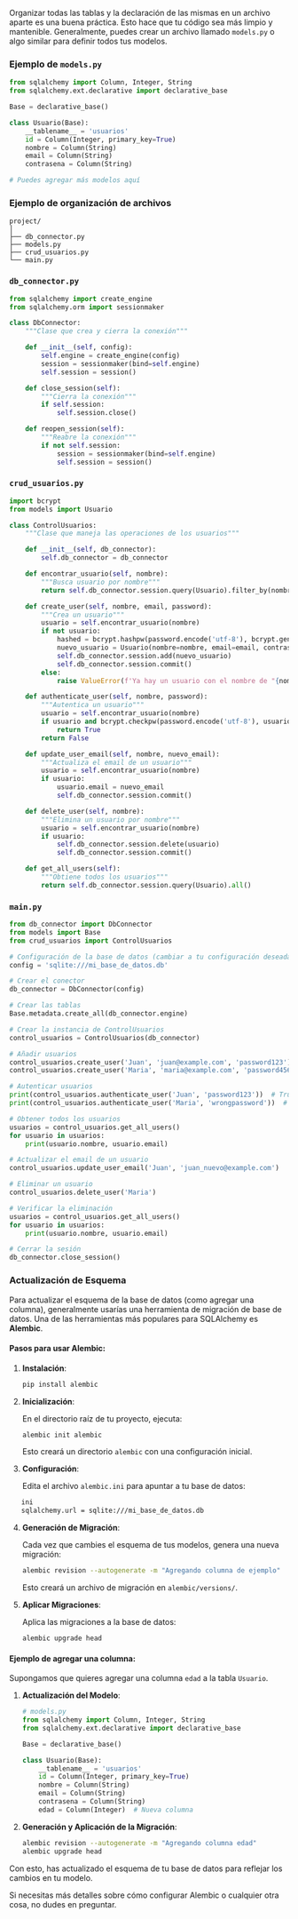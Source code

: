Organizar todas las tablas y la declaración de las mismas en un archivo aparte es una buena práctica. Esto hace que tu código sea más limpio y mantenible. Generalmente, puedes crear un archivo llamado `models.py` o algo similar para definir todos tus modelos.

### Ejemplo de `models.py`

```python
from sqlalchemy import Column, Integer, String
from sqlalchemy.ext.declarative import declarative_base

Base = declarative_base()

class Usuario(Base):
    __tablename__ = 'usuarios'
    id = Column(Integer, primary_key=True)
    nombre = Column(String)
    email = Column(String)
    contrasena = Column(String)

# Puedes agregar más modelos aquí
```

### Ejemplo de organización de archivos

```
project/
│
├── db_connector.py
├── models.py
├── crud_usuarios.py
└── main.py
```

### `db_connector.py`

```python
from sqlalchemy import create_engine
from sqlalchemy.orm import sessionmaker

class DbConnector:
    """Clase que crea y cierra la conexión"""

    def __init__(self, config):
        self.engine = create_engine(config)
        session = sessionmaker(bind=self.engine)
        self.session = session()

    def close_session(self):
        """Cierra la conexión"""
        if self.session:
            self.session.close()

    def reopen_session(self):
        """Reabre la conexión"""
        if not self.session:
            session = sessionmaker(bind=self.engine)
            self.session = session()
```

### `crud_usuarios.py`

```python
import bcrypt
from models import Usuario

class ControlUsuarios:
    """Clase que maneja las operaciones de los usuarios"""

    def __init__(self, db_connector):
        self.db_connector = db_connector

    def encontrar_usuario(self, nombre):
        """Busca usuario por nombre"""
        return self.db_connector.session.query(Usuario).filter_by(nombre=nombre).first()

    def create_user(self, nombre, email, password):
        """Crea un usuario"""
        usuario = self.encontrar_usuario(nombre)
        if not usuario:
            hashed = bcrypt.hashpw(password.encode('utf-8'), bcrypt.gensalt())
            nuevo_usuario = Usuario(nombre=nombre, email=email, contrasena=hashed.decode('utf-8'))
            self.db_connector.session.add(nuevo_usuario)
            self.db_connector.session.commit()
        else:
            raise ValueError(f'Ya hay un usuario con el nombre de "{nombre}".')

    def authenticate_user(self, nombre, password):
        """Autentica un usuario"""
        usuario = self.encontrar_usuario(nombre)
        if usuario and bcrypt.checkpw(password.encode('utf-8'), usuario.contrasena.encode('utf-8')):
            return True
        return False

    def update_user_email(self, nombre, nuevo_email):
        """Actualiza el email de un usuario"""
        usuario = self.encontrar_usuario(nombre)
        if usuario:
            usuario.email = nuevo_email
            self.db_connector.session.commit()

    def delete_user(self, nombre):
        """Elimina un usuario por nombre"""
        usuario = self.encontrar_usuario(nombre)
        if usuario:
            self.db_connector.session.delete(usuario)
            self.db_connector.session.commit()

    def get_all_users(self):
        """Obtiene todos los usuarios"""
        return self.db_connector.session.query(Usuario).all()
```

### `main.py`

```python
from db_connector import DbConnector
from models import Base
from crud_usuarios import ControlUsuarios

# Configuración de la base de datos (cambiar a tu configuración deseada)
config = 'sqlite:///mi_base_de_datos.db'

# Crear el conector
db_connector = DbConnector(config)

# Crear las tablas
Base.metadata.create_all(db_connector.engine)

# Crear la instancia de ControlUsuarios
control_usuarios = ControlUsuarios(db_connector)

# Añadir usuarios
control_usuarios.create_user('Juan', 'juan@example.com', 'password123')
control_usuarios.create_user('Maria', 'maria@example.com', 'password456')

# Autenticar usuarios
print(control_usuarios.authenticate_user('Juan', 'password123'))  # True
print(control_usuarios.authenticate_user('Maria', 'wrongpassword'))  # False

# Obtener todos los usuarios
usuarios = control_usuarios.get_all_users()
for usuario in usuarios:
    print(usuario.nombre, usuario.email)

# Actualizar el email de un usuario
control_usuarios.update_user_email('Juan', 'juan_nuevo@example.com')

# Eliminar un usuario
control_usuarios.delete_user('Maria')

# Verificar la eliminación
usuarios = control_usuarios.get_all_users()
for usuario in usuarios:
    print(usuario.nombre, usuario.email)

# Cerrar la sesión
db_connector.close_session()
```

### Actualización de Esquema

Para actualizar el esquema de la base de datos (como agregar una columna), generalmente usarías una herramienta de migración de base de datos. Una de las herramientas más populares para SQLAlchemy es **Alembic**.

#### Pasos para usar Alembic:

1. **Instalación**:

   ```bash
   pip install alembic
   ```

2. **Inicialización**:

   En el directorio raíz de tu proyecto, ejecuta:

   ```bash
   alembic init alembic
   ```

   Esto creará un directorio `alembic` con una configuración inicial.

3. **Configuración**:

   Edita el archivo `alembic.ini` para apuntar a tu base de datos:

```bash
   ini
   sqlalchemy.url = sqlite:///mi_base_de_datos.db
```

4. **Generación de Migración**:

   Cada vez que cambies el esquema de tus modelos, genera una nueva migración:

   ```bash
   alembic revision --autogenerate -m "Agregando columna de ejemplo"
   ```

   Esto creará un archivo de migración en `alembic/versions/`.

5. **Aplicar Migraciones**:

   Aplica las migraciones a la base de datos:

   ```bash
   alembic upgrade head
   ```

#### Ejemplo de agregar una columna:

Supongamos que quieres agregar una columna `edad` a la tabla `Usuario`.

1. **Actualización del Modelo**:

   ```python
   # models.py
   from sqlalchemy import Column, Integer, String
   from sqlalchemy.ext.declarative import declarative_base

   Base = declarative_base()

   class Usuario(Base):
       __tablename__ = 'usuarios'
       id = Column(Integer, primary_key=True)
       nombre = Column(String)
       email = Column(String)
       contrasena = Column(String)
       edad = Column(Integer)  # Nueva columna
   ```

2. **Generación y Aplicación de la Migración**:

   ```bash
   alembic revision --autogenerate -m "Agregando columna edad"
   alembic upgrade head
   ```

Con esto, has actualizado el esquema de tu base de datos para reflejar los cambios en tu modelo.

Si necesitas más detalles sobre cómo configurar Alembic o cualquier otra cosa, no dudes en preguntar.